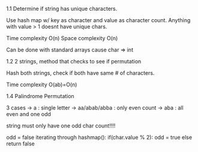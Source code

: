 1.1 Determine if string has unique characters.

Use hash map w/ key as character and value as character count. Anything with value > 1 doesnt have unique chars.

Time complexity O(n)
Space complexity O(n)

Can be done with standard arrays cause char => int

1.2 2 strings, method that checks to see if permutation

Hash both strings, check if both have same # of characters.

Time complexity O(ab)=O(n)

1.4 Palindrome Permutation

3 cases -> a : single letter
        -> aa/abab/abba : only even count
        -> aba : all even and one odd

string must only have one odd char count!!!!

odd = false
iterating through hashmap():
      if(char.value % 2):
        odd = true
      else
          return false
